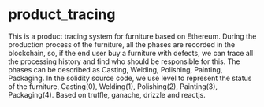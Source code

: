 # product_tracing
This is a product tracing system for furniture based on Ethereum.
During the production process of the furniture, all the phases are recorded in the blockchain,
so, if the end user buy a furniture with defects, we can trace all the processing history and 
find who should be responsible for this.
The phases can be described as Casting, Welding, Polishing, Painting, Packaging.
In the solidity source code, we use level to represent the status of the furniture,
Casting(0), Welding(1), Polishing(2), Painting(3), Packaging(4).
Based on truffle, ganache, drizzle and reactjs.